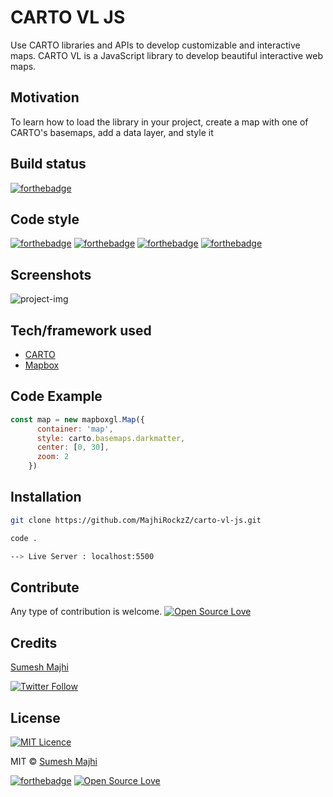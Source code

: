# CARTO VL JS

Use CARTO libraries and APIs to develop customizable and interactive maps. CARTO VL is a JavaScript library to develop beautiful interactive web maps.

## Motivation

To learn how to load the library in your project, create a map with one of CARTO's basemaps, add a data layer, and style it

## Build status

[![forthebadge](https://forthebadge.com/images/badges/built-with-love.svg)](https://forthebadge.com)

## Code style

[![forthebadge](https://forthebadge.com/images/badges/uses-html.svg)](https://forthebadge.com) [![forthebadge](https://forthebadge.com/images/badges/uses-css.svg)](https://forthebadge.com) [![forthebadge](https://forthebadge.com/images/badges/uses-js.svg)](https://forthebadge.com) [![forthebadge](https://forthebadge.com/images/badges/uses-git.svg)](https://forthebadge.com)

## Screenshots

![project-img](https://media.giphy.com/media/j0Gx0aSbaAB279iVpJ/giphy.gif)

## Tech/framework used

- [CARTO](https://carto.com/)
- [Mapbox](https://www.mapbox.com/)

## Code Example

```js
const map = new mapboxgl.Map({
      container: 'map',
      style: carto.basemaps.darkmatter,
      center: [0, 30],
      zoom: 2
    })
```

## Installation

```bash
git clone https://github.com/MajhiRockzZ/carto-vl-js.git

code .

--> Live Server : localhost:5500
```


## Contribute

Any type of contribution is welcome. [![Open Source Love](https://badges.frapsoft.com/os/v3/open-source.svg?v=103)](https://github.com/ellerbrock/open-source-badge/) 

## Credits

[Sumesh Majhi](https://github.com/MajhiRockzZ) 

[![Twitter Follow](https://img.shields.io/twitter/follow/MajhiRockzZ?style=social)](https://twitter.com/MajhiRockzZ)

## License

[![MIT Licence](https://badges.frapsoft.com/os/mit/mit-175x39.png?v=103)](https://opensource.org/licenses/mit-license.php)

MIT © [Sumesh Majhi](https://github.com/MajhiRockzZ/carto-vl-js/blob/master/LICENSE)

[![forthebadge](https://forthebadge.com/images/badges/built-by-developers.svg)](https://forthebadge.com) [![Open Source Love](https://badges.frapsoft.com/os/v1/open-source-200x33.png?v=103)](https://github.com/ellerbrock/open-source-badge/)
